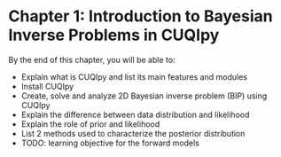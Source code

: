 # Chapter 1: Introduction to Bayesian Inverse Problems in CUQIpy

By the end of this chapter, you will be able to:

- Explain what is CUQIpy and list its main features and modules
- Install CUQIpy
- Create, solve and analyze 2D Bayesian inverse problem (BIP) using CUQIpy
- Explain the difference between data distribution and likelihood
- Explain the role of prior and likelihood
- List 2 methods used to characterize the posterior distribution
- TODO: learning objective for the forward models